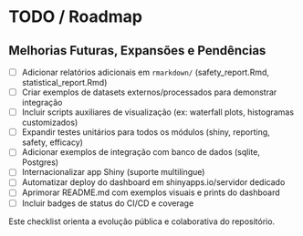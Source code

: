 # TODO / Roadmap

## Melhorias Futuras, Expansões e Pendências

- [ ] Adicionar relatórios adicionais em `rmarkdown/` (safety_report.Rmd, statistical_report.Rmd)
- [ ] Criar exemplos de datasets externos/processados para demonstrar integração
- [ ] Incluir scripts auxiliares de visualização (ex: waterfall plots, histogramas customizados)
- [ ] Expandir testes unitários para todos os módulos (shiny, reporting, safety, efficacy)
- [ ] Adicionar exemplos de integração com banco de dados (sqlite, Postgres)
- [ ] Internacionalizar app Shiny (suporte multilíngue)
- [ ] Automatizar deploy do dashboard em shinyapps.io/servidor dedicado
- [ ] Aprimorar README.md com exemplos visuais e prints do dashboard
- [ ] Incluir badges de status do CI/CD e coverage

Este checklist orienta a evolução pública e colaborativa do repositório.
